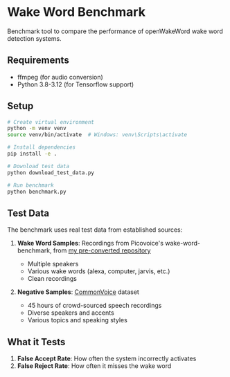 # Wake Word Benchmark

Benchmark tool to compare the performance of openWakeWord wake word detection systems.

## Requirements

- ffmpeg (for audio conversion)
- Python 3.8-3.12 (for Tensorflow support)

## Setup

```bash
# Create virtual environment
python -m venv venv
source venv/bin/activate  # Windows: venv\Scripts\activate

# Install dependencies
pip install -e .

# Download test data
python download_test_data.py

# Run benchmark
python benchmark.py
```

## Test Data

The benchmark uses real test data from established sources:

1. **Wake Word Samples**: Recordings from Picovoice's wake-word-benchmark, from [my pre-converted repository](https://github.com/domdomegg/picovoice-wake-word-benchmark)
   - Multiple speakers
   - Various wake words (alexa, computer, jarvis, etc.)
   - Clean recordings

2. **Negative Samples**: [CommonVoice](https://commonvoice.mozilla.org/) dataset
   - 45 hours of crowd-sourced speech recordings
   - Diverse speakers and accents
   - Various topics and speaking styles

## What it Tests

1. **False Accept Rate**: How often the system incorrectly activates
2. **False Reject Rate**: How often it misses the wake word
